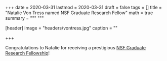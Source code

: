 +++
date = 2020-03-31
lastmod = 2020-03-31
draft = false
tags = []
title = "Natalie Von Tress named NSF Graduate Research Fellow"
math = true
summary = """
"""

[header]
image = "headers/vontress.jpg"
caption = ""

+++

Congratulations to Natalie for receiving a prestigious [NSF Graduate Research Fellowship](https://www.nsfgrfp.org/)!